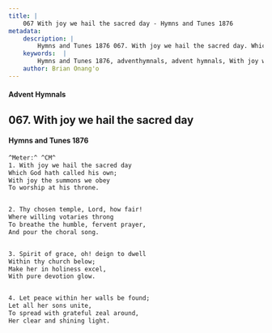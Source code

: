 ```yaml
---
title: |
    067 With joy we hail the sacred day - Hymns and Tunes 1876
metadata:
    description: |
        Hymns and Tunes 1876 067. With joy we hail the sacred day. Which God hath called his own; With joy the summons we obey  To worship at his throne. 
    keywords:  |
        Hymns and Tunes 1876, adventhymnals, advent hymnals, With joy we hail the sacred day, Which God hath called his own;, 
    author: Brian Onang'o
---
```


#### Advent Hymnals
## 067. With joy we hail the sacred day
####  Hymns and Tunes 1876

```txt
^Meter:^ ^CM^
1. With joy we hail the sacred day
Which God hath called his own;
With joy the summons we obey 
To worship at his throne.


2. Thy chosen temple, Lord, how fair!
Where willing votaries throng 
To breathe the humble, fervent prayer, 
And pour the choral song.


3. Spirit of grace, oh! deign to dwell
Within thy church below;
Make her in holiness excel,
With pure devotion glow.


4. Let peace within her walls be found;
Let all her sons unite,
To spread with grateful zeal around, 
Her clear and shining light.
```